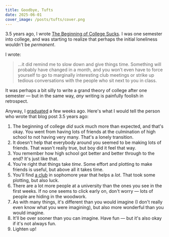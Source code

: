 ```yaml
---
title: Goodbye, Tufts
date: 2025-06-01
cover_image: /posts/tufts/cover.png
---
```


3.5 years ago, I wrote [The Beginning of College Sucks](/o-week). I was one semester into college, and was starting to realize that perhaps the initial loneliness wouldn't be _permanent_.

I wrote:

> ...it did remind me to slow down and give things time. Something will probably have changed in a month, and you won’t even have to force yourself to go to marginally interesting club meetings or strike up tedious conversations with the people who sit next to you in class.

It was perhaps a bit silly to write a grand theory of college after one semester — but in the same way, _any_ writing is painfully foolish in retrospect.

Anyway, I [graduated](/graduation-morning) a few weeks ago. Here's what I would tell the person who wrote that blog post 3.5 years ago:

1. The beginning of college _did_ suck much more than expected, and that's okay. You went from having lots of friends at the culmination of high school to not having very many. That's a lonely transition.
2. It doesn't help that everybody around you seemed to be making lots of friends. That wasn't really true, but boy did it feel that way.
3. You remember how high school got better and better through to the end? It's just like that.
4. You're right that things take _time_. Some effort and plotting to make friends is useful, but above all it takes time.
5. You'll find [a club](/jumbocode) in sophomore year that helps a _lot_. That took some plotting, but also luck.
6. There are a lot more people at a university than the ones you see in the first weeks. If no one seems to click early on, don't worry — lots of people are hiding in the woodwork.
7. As with many things, it's different than you would imagine (I don't really even know what you were imagining), but also more wonderful than you would imagine.
8. It'll be over sooner than you can imagine. Have fun — but it's also okay if it's not always fun.
9. Lighten up!

